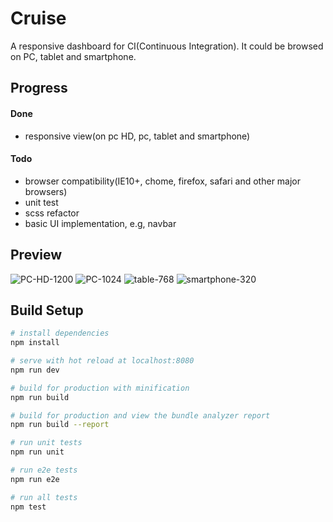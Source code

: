 # Cruise
A responsive dashboard for CI(Continuous Integration). It could be browsed on PC, tablet and smartphone.

## Progress
#### Done
- responsive view(on pc HD, pc, tablet and smartphone)

#### Todo
- browser compatibility(IE10+, chome, firefox, safari and other major browsers)
- unit test
- scss refactor
- basic UI implementation, e.g, navbar

## Preview
![PC-HD-1200](./preview/PC-HD-1200.png|width=400)
![PC-1024](./preview/PC-1024.png|width=350)
![table-768](./preview/tablet-768.png|width=300)
![smartphone-320](./prewview/smartphone-320.png|width=200)

## Build Setup

``` bash
# install dependencies
npm install

# serve with hot reload at localhost:8080
npm run dev

# build for production with minification
npm run build

# build for production and view the bundle analyzer report
npm run build --report

# run unit tests
npm run unit

# run e2e tests
npm run e2e

# run all tests
npm test
```
